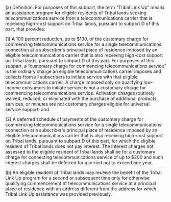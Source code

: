 (a) Definition. For purposes of this subpart, the term “Tribal Link Up” means an assistance program for eligible residents of Tribal lands seeking telecommunications service from a telecommunications carrier that is receiving high-cost support on Tribal lands, pursuant to subpart D of this part, that provides:

(1) A 100 percent reduction, up to $100, of the customary charge for commencing telecommunications service for a single telecommunications connection at a subscriber's principal place of residence imposed by an eligible telecommunications carrier that is also receiving high-cost support on Tribal lands, pursuant to subpart D of this part. For purposes of this subpart, a “customary charge for commencing telecommunications service” is the ordinary charge an eligible telecommunications carrier imposes and collects from all subscribers to initiate service with that eligible telecommunications carrier. A charge imposed only on qualifying low-income consumers to initiate service is not a customary charge for commencing telecommunications service. Activation charges routinely waived, reduced, or eliminated with the purchase of additional products, services, or minutes are not customary charges eligible for universal service support; and

(2) A deferred schedule of payments of the customary charge for commencing telecommunications service for a single telecommunications connection at a subscriber's principal place of residence imposed by an eligible telecommunications carrier that is also receiving high-cost support on Tribal lands, pursuant to subpart D of this part, for which the eligible resident of Tribal lands does not pay interest. The interest charges not assessed to the eligible resident of tribal lands shall be for a customary charge for connecting telecommunications service of up to $200 and such interest charges shall be deferred for a period not to exceed one year.

(b) An eligible resident of Tribal lands may receive the benefit of the Tribal Link Up program for a second or subsequent time only for otherwise qualifying commencement of telecommunications service at a principal place of residence with an address different from the address for which Tribal Link Up assistance was provided previously.

